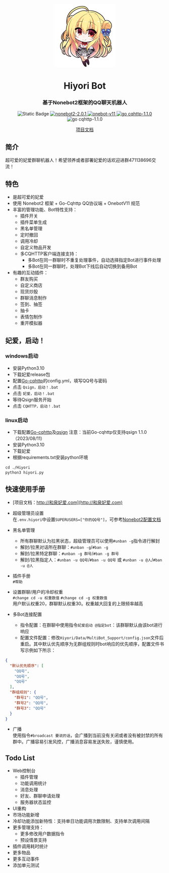 <div align="center">
    <a href="https://Hiyori.vip">
        <img src="https://github.com/jiangyuxiaoxiao/Hiyori/blob/master/Hiyori/Data/Web/ZSign/assets/catch02.png?raw=true" alt="Hiyori" style="height: 200px;width: auto">
    </a>
    <h1>Hiyori Bot</h1>
    <h3>基于Nonebot2框架的QQ聊天机器人</h3>
    <p align="center">
      <img alt="Static Badge" src="https://img.shields.io/badge/python-3.10+-blue">
      <a href="https://github.com/nonebot/nonebot2">
        <img alt="nonebot2-2.0.1" src="https://img.shields.io/badge/nonebot2-2.0.1-orange">
      </a>
      <a href="https://github.com/nonebot/adapter-onebot">
        <img alt="onebot-v11" src="https://img.shields.io/badge/onebot-V11-orange">
      </a>
      <a href="https://github.com/Mrs4s/go-cqhttp">
        <img alt="go cqhttp-1.1.0" src="https://img.shields.io/badge/go cqhttp-1.1.0-orange">
      </a>
      <img alt="go cqhttp-1.1.0" src="https://img.shields.io/badge/QQ群-471138696-orange">
    </p>  
   <a href="http://和泉妃爱.com">
       项目文档
    </a>
</div>

## 简介

超可爱的妃爱群聊机器人！希望领养或者部署妃爱的话欢迎进群471138696交流！

## 特色

+ 是超可爱的妃爱
+ 使用 Nonebot2 框架 + Go-Cqhttp QQ协议端 + OnebotV11 规范
+ 丰富的管理功能、Bot特性支持：
    + 插件开关
    + 插件菜单生成
    + 黑名单管理
    + 定时撤回
    + 调用冷却
    + 自定义物品开发
    + 多CQHTTP客户端连接支持：
        + 多Bot在同一群聊时不重复处理事件，自动选择指定Bot进行事件处理
        + 多Bot在同一群聊时，处理Bot下线后自动切换到备用Bot
+ 有趣的互动插件：
    + 群友购买
    + 自定义商店
    + 现货炒股
    + 群聊消息制作
    + 签到、抽签
    + 抽卡
    + 表情包制作
    + 重开模拟器

## 妃爱，启动！

### windows启动

+ 安装Python3.10
+ 下载妃爱release包
+ 配置[Go-cqhttp](https://github.com/Mrs4s/go-cqhttp)的config.yml，填写QQ号与密码
+ 点击 `Qsign，启动！.bat`
+ 点击 `妃爱，启动！.bat`
+ 等待Qsign服务开始
+ 点击 `CQHTTP，启动！.bat`

### linux启动

+ 下载配置[Go-cqhttp](https://github.com/Mrs4s/go-cqhttp)及[qsign](https://github.com/fuqiuluo/unidbg-fetch-qsign) 注意：当前Go-cqhttp仅支持qsign
  1.1.0（2023/08/11）
+ 安装Python3.10
+ 下载妃爱
+ 根据requirements.txt安装python环境

```shell
cd ./Hiyori
python3 hiyori.py
```

## 快速使用手册

+ [项目文档：http://和泉妃爱.com](http://和泉妃爱.com)

+ 超级管理员设置    
  在`.env.hiyori`中设置`SUPERUSERS=["你的QQ号"]`，可参考[Nonebot2配置文档](https://nonebot.dev/docs/appendices/config#superusers)

+ 黑名单管理
    + 所有群聊默认为拉黑状态，超级管理员可以使用`#unban -g`指令进行解封
    + 解封/拉黑对话所在群聊：`#unban -g`/`#ban -g`
    + 解封/拉黑特定群聊：`#unban -g 群号`/`#ban -g 群号`
    + 解封/拉黑指定人：`#unban -u QQ号`/`#ban -u QQ号` 或 `#unban -u @人`/`#ban -u @人`

+ 插件手册  
  `#帮助`

+ 设置群聊/用户的冷却权重  
  `#change cd -u 权重数值` `#change cd -g 权重数值`  
  用户默认权重20，群聊默认权重30。权重越大回复的上限频率越高

+ 多Bot连接配置
    + 指令配置：在群聊中使用指令`妃爱启动 @指定bot`：该群聊默认由该bot进行响应
    + 配置文件配置：修改`Hiyori/Data/MultiBot_Support/config.json`文件后重启。其中默认优先顺序为无群组规则时bot响应的优先顺序，配置文件书写示例如下所示：

```json
{
  "默认优先顺序": [
    "QQ号",
    "QQ号",
    "QQ号"
  ],
  "群组规则": {
    "群号1": "QQ号",
    "群号2": "QQ号",
    "群号3": "QQ号"
  }
}
```

+ 广播  
  使用指令`#broadcast 要说的话`，会广播到当前没有关闭或者没有被封禁的所有群中。广播容易引发风控，广播消息容易发送失败，谨慎使用。

## Todo List

+ Web控制台
    + 插件管理
    + 功能调用统计
    + 消息处理
    + 好友、群聊申请处理
    + 服务器状态监控
+ UI重构
+ 市场功能新增
+ 冷却功能添加新特性：支持单日功能调用次数限制、支持单次调用间隔
+ 更多管理支持：
    + 更多修改用户数据指令
    + 预设情景支持
+ 插件调用耗时统计
+ 更多物品
+ 更多互动事件
+ 添加单元测试
